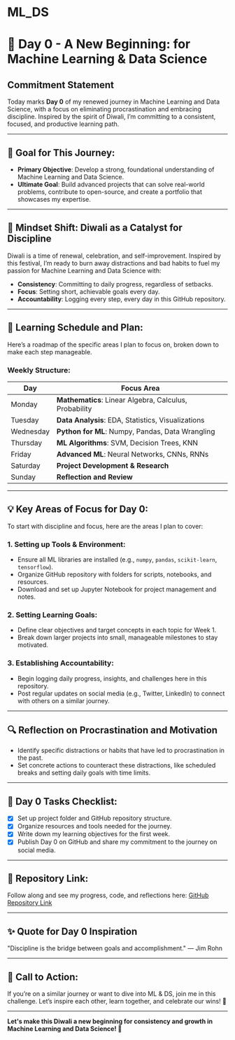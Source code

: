 # ML_DS
# 🎉 Day 0 - A New Beginning:  for Machine Learning & Data Science

## **Commitment Statement**
Today marks **Day 0** of my renewed journey in Machine Learning and Data Science, with a focus on eliminating procrastination and embracing discipline. Inspired by the spirit of Diwali, I’m committing to a consistent, focused, and productive learning path.

---

## 🎯 **Goal for This Journey:**
- **Primary Objective**: Develop a strong, foundational understanding of Machine Learning and Data Science.
- **Ultimate Goal**: Build advanced projects that can solve real-world problems, contribute to open-source, and create a portfolio that showcases my expertise.

---

## 🌌 **Mindset Shift: Diwali as a Catalyst for Discipline**
Diwali is a time of renewal, celebration, and self-improvement. Inspired by this festival, I’m ready to burn away distractions and bad habits to fuel my passion for Machine Learning and Data Science with:
- **Consistency**: Committing to daily progress, regardless of setbacks.
- **Focus**: Setting short, achievable goals every day.
- **Accountability**: Logging every step, every day in this GitHub repository.

---

## 📅 **Learning Schedule and Plan:**
Here’s a roadmap of the specific areas I plan to focus on, broken down to make each step manageable.

### **Weekly Structure:**

| Day       | Focus Area                                       |
|-----------|--------------------------------------------------|
| Monday    | **Mathematics**: Linear Algebra, Calculus, Probability |
| Tuesday   | **Data Analysis**: EDA, Statistics, Visualizations |
| Wednesday | **Python for ML**: Numpy, Pandas, Data Wrangling |
| Thursday  | **ML Algorithms**: SVM, Decision Trees, KNN       |
| Friday    | **Advanced ML**: Neural Networks, CNNs, RNNs     |
| Saturday  | **Project Development & Research**               |
| Sunday    | **Reflection and Review**                        |

---

## 💡 **Key Areas of Focus for Day 0:**
To start with discipline and focus, here are the areas I plan to cover:

### 1. **Setting up Tools & Environment:**
   - Ensure all ML libraries are installed (e.g., `numpy`, `pandas`, `scikit-learn`, `tensorflow`).
   - Organize GitHub repository with folders for scripts, notebooks, and resources.
   - Download and set up Jupyter Notebook for project management and notes.

### 2. **Setting Learning Goals:**
   - Define clear objectives and target concepts in each topic for Week 1.
   - Break down larger projects into small, manageable milestones to stay motivated.

### 3. **Establishing Accountability:**
   - Begin logging daily progress, insights, and challenges here in this repository.
   - Post regular updates on social media (e.g., Twitter, LinkedIn) to connect with others on a similar journey.

---

## 🔍 **Reflection on Procrastination and Motivation**
   - Identify specific distractions or habits that have led to procrastination in the past.
   - Set concrete actions to counteract these distractions, like scheduled breaks and setting daily goals with time limits.

---

## 🚀 **Day 0 Tasks Checklist:**

- [x] Set up project folder and GitHub repository structure.
- [x] Organize resources and tools needed for the journey.
- [x] Write down my learning objectives for the first week.
- [x] Publish Day 0 on GitHub and share my commitment to the journey on social media.

---

## 🔗 **Repository Link**:
Follow along and see my progress, code, and reflections here: [GitHub Repository Link](https://github.com/ajaykr2712/Daily-ML-DS-Discipline)

---

## ✨ **Quote for Day 0 Inspiration**
"Discipline is the bridge between goals and accomplishment." — Jim Rohn

---

## 📢 **Call to Action:**
   If you’re on a similar journey or want to dive into ML & DS, join me in this challenge. Let’s inspire each other, learn together, and celebrate our wins! 🎇

---

**Let's make this Diwali a new beginning for consistency and growth in Machine Learning and Data Science! 🚀**
